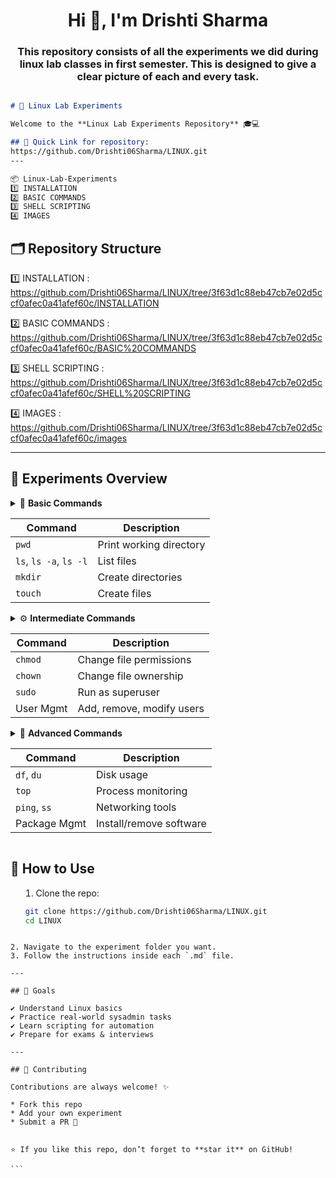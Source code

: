 <h1 align="center">Hi 👋, I'm Drishti Sharma</h1>
<h3 align="center">This repository consists of all the experiments we did during linux lab classes in first semester.
This is designed to give a clear picture of each and every task.</h3>

```md

# 🐧 Linux Lab Experiments  

Welcome to the **Linux Lab Experiments Repository** 🎓💻  

## 📌 Quick Link for repository:
https://github.com/Drishti06Sharma/LINUX.git 
---

📦 Linux-Lab-Experiments
1️⃣ INSTALLATION
2️⃣ BASIC COMMANDS
3️⃣ SHELL SCRIPTING
4️⃣ IMAGES

```
## 🗂️ Repository Structure
1️⃣ INSTALLATION :  https://github.com/Drishti06Sharma/LINUX/tree/3f63d1c88eb47cb7e02d5ccf0afec0a41afef60c/INSTALLATION

2️⃣ BASIC COMMANDS : https://github.com/Drishti06Sharma/LINUX/tree/3f63d1c88eb47cb7e02d5ccf0afec0a41afef60c/BASIC%20COMMANDS

3️⃣ SHELL SCRIPTING : https://github.com/Drishti06Sharma/LINUX/tree/3f63d1c88eb47cb7e02d5ccf0afec0a41afef60c/SHELL%20SCRIPTING

4️⃣ IMAGES : https://github.com/Drishti06Sharma/LINUX/tree/3f63d1c88eb47cb7e02d5ccf0afec0a41afef60c/images

---

## 📖 Experiments Overview  

<details>
<summary>🔰 <b>Basic Commands</b>

| Command | Description |
|---------|-------------|
| `pwd`   | Print working directory | 
| `ls`, `ls -a`, `ls -l` | List files |
| `mkdir` | Create directories | 
| `touch` | Create files | 



<details>
<summary>⚙️ <b>Intermediate Commands</b>

| Command | Description |
|---------|-------------|
| `chmod` | Change file permissions | 
| `chown` | Change file ownership |
| `sudo`  | Run as superuser |
| User Mgmt | Add, remove, modify users |

</details>

<details>
<summary>🚀 <b>Advanced Commands</b>

| Command | Description | 
|---------|-------------|
| `df`, `du` | Disk usage | 
| `top` | Process monitoring | 
| `ping`, `ss` | Networking tools | 
| Package Mgmt | Install/remove software | 

</details>



## 📝 How to Use  

1. Clone the repo:  
   ```bash
   git clone https://github.com/Drishti06Sharma/LINUX.git
   cd LINUX
````

2. Navigate to the experiment folder you want.
3. Follow the instructions inside each `.md` file.

---

## 🎯 Goals

✔️ Understand Linux basics
✔️ Practice real-world sysadmin tasks
✔️ Learn scripting for automation
✔️ Prepare for exams & interviews

---

## 🤝 Contributing

Contributions are always welcome! ✨

* Fork this repo
* Add your own experiment
* Submit a PR 🚀


⭐ If you like this repo, don’t forget to **star it** on GitHub!

```




